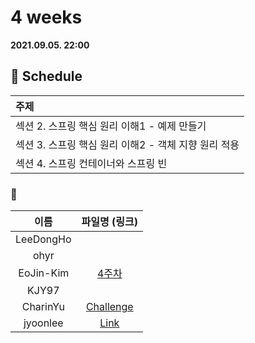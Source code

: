 # 4 weeks 
**2021.09.05. 22:00**

## :calendar: Schedule
|주제|
|:--|
|섹션 2. 스프링 핵심 원리 이해1 - 예제 만들기|
|섹션 3. 스프링 핵심 원리 이해2 - 객체 지향 원리 적용|
|섹션 4. 스프링 컨테이너와 스프링 빈|

### :speech_balloon:
|이름|파일명 (링크)|
|:--:|:--:|
|LeeDongHo||
|ohyr||
|EoJin-Kim|[4주차](스프링%204주차.pptx)|
|KJY97||
|CharinYu|[Challenge](chaerin_210905_spring_week_4.pdf)|
|jyoonlee|[Link](https://www.notion.so/4-2021-09-05-e4327dfa443648edaf4d67f95aae9aef)|

